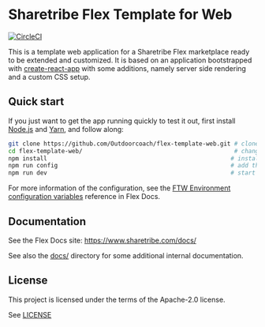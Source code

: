 # Sharetribe Flex Template for Web

[![CircleCI](https://circleci.com/gh/sharetribe/flex-template-web.svg?style=svg&circle-token=198451e83e5cecb0d662949260dbc3273ac44a67)](https://circleci.com/gh/sharetribe/flex-template-web)

This is a template web application for a Sharetribe Flex marketplace ready to be extended and
customized. It is based on an application bootstrapped with
[create-react-app](https://github.com/facebookincubator/create-react-app) with some additions,
namely server side rendering and a custom CSS setup.

## Quick start

If you just want to get the app running quickly to test it out, first install
[Node.js](https://nodejs.org/) and [Yarn](https://yarnpkg.com/), and follow along:

```sh
git clone https://github.com/Outdoorcoach/flex-template-web.git # clone this repository
cd flex-template-web/                                           # change to the cloned directory
npm install                                                    # install dependencies
npm run config                                                 # add the mandatory env vars to your local config
npm run dev                                                    # start the dev server, this will open a browser in localhost:3000
```


For more information of the configuration, see the
[FTW Environment configuration variables](https://www.sharetribe.com/docs/references/ftw-env/)
reference in Flex Docs.

## Documentation

See the Flex Docs site: https://www.sharetribe.com/docs/

See also the [docs/](docs/) directory for some additional internal documentation.

## License

This project is licensed under the terms of the Apache-2.0 license.

See [LICENSE](LICENSE)
